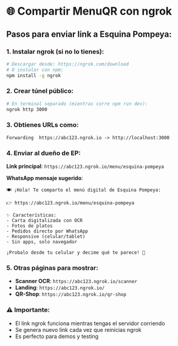 # 🌐 Compartir MenuQR con ngrok

## Pasos para enviar link a Esquina Pompeya:

### 1. Instalar ngrok (si no lo tienes):
```bash
# Descargar desde: https://ngrok.com/download
# O instalar con npm:
npm install -g ngrok
```

### 2. Crear túnel público:
```bash
# En terminal separado (mientras corre npm run dev):
ngrok http 3000
```

### 3. Obtienes URLs como:
```
Forwarding  https://abc123.ngrok.io -> http://localhost:3000
```

### 4. Enviar al dueño de EP:
**Link principal**: `https://abc123.ngrok.io/menu/esquina-pompeya`

**WhatsApp mensaje sugerido**:
```
🍽️ ¡Hola! Te comparto el menú digital de Esquina Pompeya:

👉 https://abc123.ngrok.io/menu/esquina-pompeya

✨ Características:
- Carta digitalizada con OCR
- Fotos de platos 
- Pedidos directo por WhatsApp
- Responsive (celular/tablet)
- Sin apps, solo navegador

¡Probalo desde tu celular y decime qué te parece! 📱
```

### 5. Otras páginas para mostrar:
- **Scanner OCR**: `https://abc123.ngrok.io/scanner`
- **Landing**: `https://abc123.ngrok.io/`
- **QR-Shop**: `https://abc123.ngrok.io/qr-shop`

### ⚠️ Importante:
- El link ngrok funciona mientras tengas el servidor corriendo
- Se genera nuevo link cada vez que reinicias ngrok
- Es perfecto para demos y testing